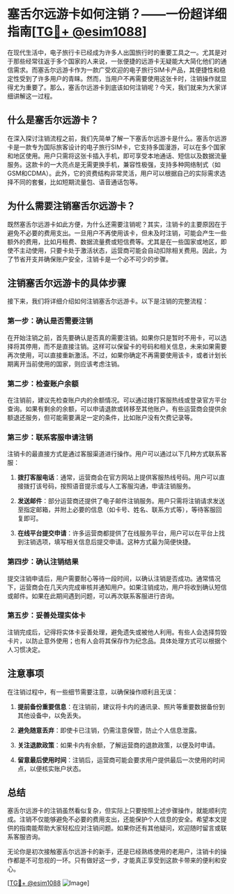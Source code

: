 # 塞舌尔远游卡如何注销？——一份超详细指南[[TG💪+ @esim1088](https://t.me/s/esim1088)]

在现代生活中，电子旅行卡已经成为许多人出国旅行时的重要工具之一。尤其是对于那些经常往返于多个国家的人来说，一张便捷的远游卡无疑能大大简化他们的通信需求。而塞舌尔远游卡作为一款广受欢迎的电子旅行SIM卡产品，其便捷性和稳定性受到了许多用户的青睐。然而，当用户不再需要使用这张卡时，注销操作就显得尤为重要了。那么，塞舌尔远游卡到底该如何注销呢？今天，我们就来为大家详细讲解这一过程。

## 什么是塞舌尔远游卡？

在深入探讨注销流程之前，我们先简单了解一下塞舌尔远游卡是什么。塞舌尔远游卡是一款专为国际旅客设计的电子旅行SIM卡，它支持多国漫游，可以在多个国家和地区使用。用户只需将这张卡插入手机，即可享受本地通话、短信以及数据流量服务。这款卡的一大亮点是无需更换手机，兼容性极强，支持多种网络制式（如GSM和CDMA）。此外，它的资费结构非常灵活，用户可以根据自己的实际需求选择不同的套餐，比如短期流量包、语音通话包等。

## 为什么需要注销塞舌尔远游卡？

既然塞舌尔远游卡如此方便，为什么还需要注销呢？其实，注销卡的主要原因在于避免不必要的费用支出。一旦用户不再使用该卡，但未及时注销，可能会产生一些额外的费用，比如月租费、数据流量费或短信费等。尤其是在一些国家或地区，即使不主动使用，只要卡处于激活状态，运营商可能会自动扣除相关费用。因此，为了节省开支并确保账户安全，注销卡是一个必不可少的步骤。

## 注销塞舌尔远游卡的具体步骤

接下来，我们将详细介绍如何注销塞舌尔远游卡。以下是注销的完整流程：

### 第一步：确认是否需要注销

在开始注销之前，首先要确认是否真的需要注销。如果你只是暂时不用卡，可以选择将其停用，而不是直接注销。这样可以保留卡的号码和相关信息，未来如果需要再次使用，可以直接重新激活。不过，如果你确定不再需要使用该卡，或者计划长期离开当前使用的国家，则应该考虑注销。

### 第二步：检查账户余额

在注销前，建议先检查账户内的余额情况。可以通过拨打客服热线或登录官方平台查询。如果有剩余的余额，可以申请退款或转移至其他账户。有些运营商会提供余额退还服务，但可能需要满足一定的条件，比如账户没有欠费记录等。

### 第三步：联系客服申请注销

注销卡的最直接方式是通过客服渠道进行操作。用户可以通过以下几种方式联系客服：

1. **拨打客服电话**：通常，运营商会在官方网站上提供客服热线号码。用户可以直接拨打该号码，按照语音提示或与人工客服沟通，申请注销服务。
   
2. **发送邮件**：部分运营商还提供了电子邮件注销服务。用户只需将注销请求发送至指定邮箱，并附上必要的信息（如卡号、姓名、联系方式等），等待客服回复即可。

3. **在线平台提交申请**：许多运营商都提供了在线服务平台，用户可以在平台上找到注销选项，填写相关信息后提交申请。这种方式最为简便快捷。

### 第四步：确认注销结果

提交注销申请后，用户需要耐心等待一段时间，以确认注销是否成功。通常情况下，运营商会在几天内完成审核并通知用户。如果注销成功，用户将收到确认短信或邮件。如果在此期间遇到问题，可以再次联系客服进行咨询。

### 第五步：妥善处理实体卡

注销完成后，记得将实体卡妥善处理，避免遗失或被他人利用。有些人会选择剪毁卡片，以防止意外使用；也有人会将其保存作为纪念品。具体处理方式可以根据个人习惯决定。

## 注意事项

在注销过程中，有一些细节需要注意，以确保操作顺利且无误：

1. **提前备份重要信息**：在注销前，建议将卡内的通讯录、照片等重要数据备份到其他设备中，以免丢失。

2. **避免随意丢弃**：即使卡已注销，仍需注意保管，防止个人信息泄露。

3. **关注退款政策**：如果卡内有余额，了解运营商的退款政策，以便及时申请。

4. **留意最后使用时间**：注销后，运营商可能会要求用户提供最后一次使用的时间点，以便核实账户状态。

## 总结

塞舌尔远游卡的注销虽然看似复杂，但实际上只要按照上述步骤操作，就能顺利完成。注销不仅能够避免不必要的费用支出，还能保护个人信息的安全。希望本文提供的指南能帮助大家轻松应对注销问题。如果你还有其他疑问，欢迎随时留言或联系客服咨询。

无论你是初次接触塞舌尔远游卡的新手，还是已经熟练使用的老用户，注销卡的操作都是不可忽视的一环。只有做好这一步，才能真正享受到这款卡带来的便利和安心。

[[TG💪+ @esim1088](https://t.me/s/esim1088) ![Image](https://i.postimg.cc/4NQfJmqS/Snipaste-2025-05-13-00-14-12.png)]